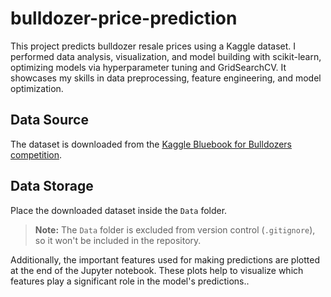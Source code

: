 # bulldozer-price-prediction
This project predicts bulldozer resale prices using a Kaggle dataset. I performed data analysis, visualization, and model building with scikit-learn, optimizing models via hyperparameter tuning and GridSearchCV. It showcases my skills in data preprocessing, feature engineering, and model optimization.

## Data Source  
The dataset is downloaded from the [Kaggle Bluebook for Bulldozers competition](https://www.kaggle.com/c/bluebook-for-bulldozers/data).  

## Data Storage  
Place the downloaded dataset inside the `Data` folder.  
> **Note:** The `Data` folder is excluded from version control (`.gitignore`), so it won't be included in the repository.  


Additionally, the important features used for making predictions are plotted at the end of the Jupyter notebook. These plots help to visualize which features play a significant role in the model's predictions..